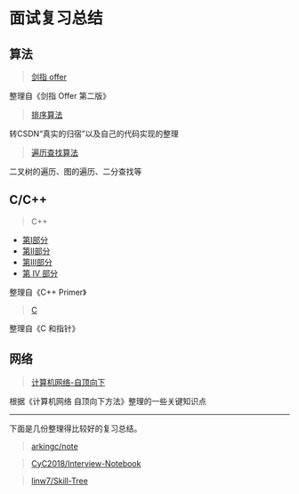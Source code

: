 # 面试复习总结

## 算法

> [剑指 offer](https://github.com/guanjunjian/Interview-Summary/blob/master/notes/algorithms/%E5%89%91%E6%8C%87offer.md)

整理自《剑指 Offer 第二版》

> [排序算法](https://github.com/guanjunjian/Interview-Summary/blob/master/notes/algorithms/%E6%8E%92%E5%BA%8F%E7%AE%97%E6%B3%95.md)

转CSDN“真实的归宿”以及自己的代码实现的整理

> [遍历查找算法](https://github.com/guanjunjian/Interview-Summary/blob/master/notes/algorithms/%E9%81%8D%E5%8E%86%E6%9F%A5%E6%89%BE%E7%AE%97%E6%B3%95.md)

二叉树的遍历、图的遍历、二分查找等

## C/C++

> C++

-	[第Ⅰ部分](https://guanjunjian.github.io/2017/01/19/study-20-cpp-primer-summary_1/)
-	[第Ⅱ部分](https://guanjunjian.github.io/2017/01/26/study-21-cpp-primer-summary_2/)
-	[第Ⅲ部分](https://guanjunjian.github.io/2017/02/02/study-22-cpp-primer-summary_3/)
-	[第 IV 部分](https://guanjunjian.github.io/2017/02/09/study-23-cpp-primer-summary_4/)

整理自《C++ Primer》

> [C](https://guanjunjian.github.io/2017/01/09/study-19-pointers-on-c-summary/)

整理自《C 和指针》

## 网络

> [计算机网络-自顶向下](https://github.com/guanjunjian/Interview-Summary/blob/master/notes/network/Computer-Networking-Top-Down.md)

根据《计算机网络 自顶向下方法》整理的一些关键知识点

---

下面是几份整理得比较好的复习总结。

> [arkingc/note](https://github.com/arkingc/note)

> [CyC2018/Interview-Notebook](https://github.com/CyC2018/Interview-Notebook)

> [linw7/Skill-Tree](https://github.com/linw7/Skill-Tree)
